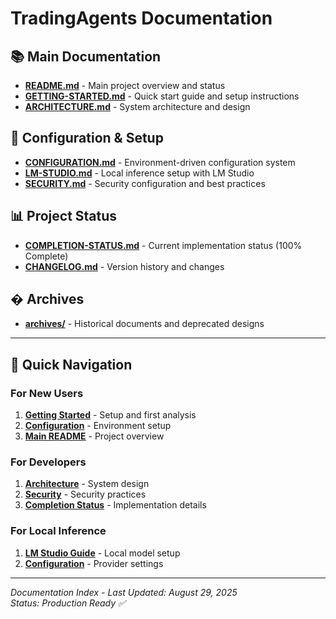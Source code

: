 # TradingAgents Documentation

## 📚 Main Documentation

- **[README.md](../README.md)** - Main project overview and status
- **[GETTING-STARTED.md](./GETTING-STARTED.md)** - Quick start guide and setup instructions
- **[ARCHITECTURE.md](./ARCHITECTURE.md)** - System architecture and design

## 🔧 Configuration & Setup

- **[CONFIGURATION.md](./CONFIGURATION.md)** - Environment-driven configuration system
- **[LM-STUDIO.md](./LM-STUDIO.md)** - Local inference setup with LM Studio
- **[SECURITY.md](./SECURITY.md)** - Security configuration and best practices

## 📊 Project Status

- **[COMPLETION-STATUS.md](./COMPLETION-STATUS.md)** - Current implementation status (100% Complete)
- **[CHANGELOG.md](./CHANGELOG.md)** - Version history and changes

## � Archives

- **[archives/](./archives/)** - Historical documents and deprecated designs

---

## 🚀 Quick Navigation

### For New Users
1. **[Getting Started](./GETTING-STARTED.md)** - Setup and first analysis
2. **[Configuration](./CONFIGURATION.md)** - Environment setup
3. **[Main README](../README.md)** - Project overview

### For Developers  
1. **[Architecture](./ARCHITECTURE.md)** - System design
2. **[Security](./SECURITY.md)** - Security practices
3. **[Completion Status](./COMPLETION-STATUS.md)** - Implementation details

### For Local Inference
1. **[LM Studio Guide](./LM-STUDIO.md)** - Local model setup
2. **[Configuration](./CONFIGURATION.md)** - Provider settings

---

*Documentation Index - Last Updated: August 29, 2025*  
*Status: Production Ready ✅*